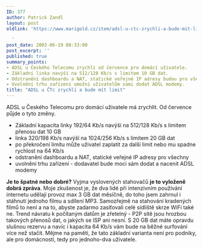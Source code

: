 ```yaml
---
ID: 377
author: Patrick Zandl
layout: post
oldlink: 'https://www.marigold.cz/item/adsl-u-ctc-zrychli-a-bude-mit-limit

  '
post_date: 2003-06-19 08:33:00
post_excerpt: ''
published: true
summary_points:
- ADSL u Českého Telecomu zrychlí od července pro domácí uživatele.
- Základní linka navýší na 512/128 Kb/s s limitem 10 GB dat.
- Odstranění dashboardu a NAT, statické veřejné IP adresy budou pro všechny.
- Uvolnění trhu zařízení umožní uživatelům sami dodat ADSL modemy.
title: "ADSL u ČTc zrychlí a bude mít limit"
---
```


<p>
ADSL u Českého Telecomu pro domácí uživatele má zrychlit. Od července půjde o tyto změny.</p>

<UL>
<LI>Základní kapacita linky 192/64 Kb/s navýší na 512/128 Kb/s s limitem přenosu dat 10 GB</LI>
<LI>linka 320/198 Kb/s navýší na 1024/256 Kb/s s limitem 20 GB dat</LI>
<LI>po překročení limitu může uživatel zaplatit za další limit nebo mu spadne rychlost na 64 Kb/s</LI>
<LI>odstranění dashboardu a NAT, statické veřejné IP adresy pro všechny</LI>
<LI>uvolnění trhu zařízení - dodavatel bude moci sám dodat a nacenit ADSL modemy</LI></UL>
<p>
<STRONG>Je to špatné nebo dobré?</STRONG> Vyjma vyslovených stahovačů <STRONG>je to vyloženě dobrá zpráva</STRONG>. Moje zkušenost je, že dva lidé při intenzivním používání internetu udělají provoz max 3 GB dat měsíčně, do toho jsem zahrnul i stáhnutí jednoho filmu a sdílení MP3. Samozřejmě na stahování kradených filmů to není a na to, abyste zadarmo zasíťovali celé sídliště skrze WiFi také ne. Trend návratu k počítaným datům je zřetelný - P2P sítě jsou hrozbou takových přenosů dat, o jakých se ISP ani nesní. S 20 GB dat máte opravdu slušnou rezervu a navíc i kapacita 64 Kb/s vám bude na běžné surfování více než stačit. Mějme na paměti, že tato základní varianta není pro podniky, ale pro domácnosti, tedy pro jednoho-dva uživatele. </p>
